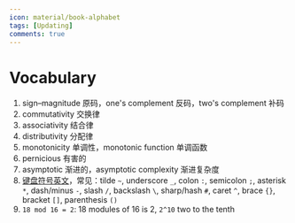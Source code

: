 ```yaml
---
icon: material/book-alphabet
tags: [Updating]
comments: true
---
```


# Vocabulary

1. sign–magnitude 原码，one's complement 反码，two's complement 补码
2. commutativity 交换律
3. associativity 结合律
4. distributivity 分配律
5. monotonicity 单调性，monotonic function 单调函数
6. pernicious 有害的
7. asymptotic 渐进的，asymptotic complexity 渐进复杂度
8. [键盘符号英文](https://www.cnblogs.com/emanlee/p/15848215.html)，常见：tilde `~`, underscore `_`, colon `:`, semicolon `;`, asterisk `*`, dash/minus `-`, slash `/`, backslash `\`, sharp/hash `#`, caret `^`, brace `{}`, bracket `[]`, parenthesis `()`
9. `18 mod 16 = 2`: 18 modules of 16 is 2, `2^10` two to the tenth
